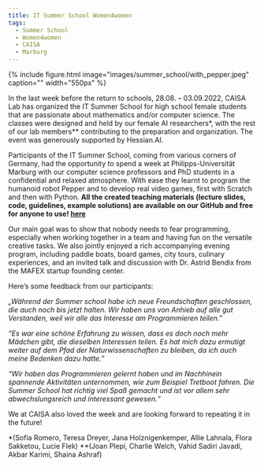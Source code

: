 ```yaml
---
title: IT Summer School Women4women
tags: 
  - Summer School
  - Women4women
  - CAISA
  - Marburg
---
```


{%
  include figure.html
  image="images/summer_school/with_pepper.jpeg"
  caption=""
  width="550px"
%}

In the last week before the return to schools, 28.08. – 03.09.2022,  CAISA Lab has organized the IT Summer School for high school female students that are passionate about mathematics and/or computer science. The classes were designed and held by our female AI researchers*, with the rest of our lab members** contributing to the preparation and organization. The event was generously supported by Hessian.AI.

Participants of the IT Summer School, coming from various corners of Germany, had the opportunity to spend a week at Philipps-Universität Marburg with our computer science professors and PhD students in a confidential and relaxed atmosphere. With ease they learnt to program the humanoid robot Pepper and to develop real video games, first with Scratch and then with Python. **All the created teaching materials (lecture slides, code, guidelines, example solutions) are available on our GitHub and free for anyone to use! <a href="https://github.com/caisa-lab/it-summer-school" target="_blank"> here</a>**

Our main goal was to show that nobody needs to fear programming, especially when working together in a team and having fun on the versatile creative tasks. We also jointly enjoyed a rich accompanying evening program, including paddle boats, board games, city tours, culinary experiences, and an invited talk and discussion with Dr. Astrid Bendix  from the MAFEX startup founding center. 

Here’s some feedback from our participants:

*„Während der Summer school habe ich neue Freundschaften geschlossen, die auch noch bis jetzt halten. Wir haben uns von Anhieb auf alle gut Verstanden, weil wir alle das Interesse am Programmieren teilen.”*

*“Es war eine schöne Erfahrung zu wissen, dass es doch noch mehr Mädchen gibt, die dieselben Interessen teilen. Es hat mich dazu ermutigt weiter auf dem Pfad der Naturwissenschaften zu bleiben, da ich auch meine Bedenken dazu hatte.”* 

*“Wir haben das Programmieren gelernt haben und im Nachhinein spannende Aktivitäten unternommen, wie zum Beispiel Tretboot fahren. Die Summer School hat richtig viel Spaß gemacht und ist vor allem sehr abwechslungsreich und interessant gewesen.“*

We at CAISA also loved the week and are looking forward to repeating it in the future!



 *(Sofia Romero, Teresa Dreyer, Jana Holznigenkemper, Allie Lahnala, Flora Sakketou, Lucie Flek)
**(Joan Plepi, Charlie Welch, Vahid Sadiri Javadi, Akbar Karimi, Shaina Ashraf)
